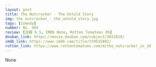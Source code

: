 ```yaml
---
layout: post 
title: The Nutcracker - The Untold Story
img: the_nutcracker_-_the_untold_story.jpg
tags: [Comedy]
number: No. 464
review: [豆瓣 6.5, IMDb None, Rotten Tomatoes 0%]
douban_link: https://movie.douban.com/subject/3012819/
imdb_link: https://www.imdb.com/title/tt9515082/
rotten_link: https://www.rottentomatoes.com/m/the_nutcracker_in_3d
---
```


None